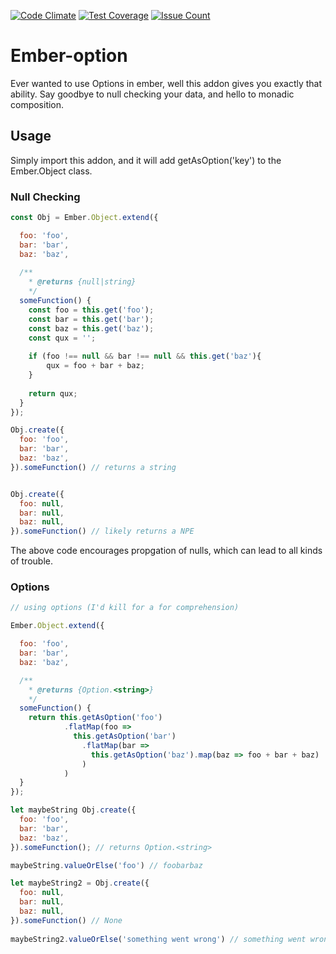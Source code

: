 [![Code Climate](https://codeclimate.com/repos/5769ac4f7a510f00850022fe/badges/cc3250a690f737000fe9/gpa.svg)](https://codeclimate.com/repos/5769ac4f7a510f00850022fe/feed)
[![Test Coverage](https://codeclimate.com/repos/5769ac4f7a510f00850022fe/badges/cc3250a690f737000fe9/coverage.svg)](https://codeclimate.com/repos/5769ac4f7a510f00850022fe/coverage)
[![Issue Count](https://codeclimate.com/repos/5769ac4f7a510f00850022fe/badges/cc3250a690f737000fe9/issue_count.svg)](https://codeclimate.com/repos/5769ac4f7a510f00850022fe/feed)

# Ember-option

Ever wanted to use Options in ember, well this addon gives you exactly that ability. Say goodbye to null checking 
your data, and hello to monadic composition.

## Usage

Simply import this addon, and it will add getAsOption('key') to the Ember.Object class.

### Null Checking
```Javascript
const Obj = Ember.Object.extend({

  foo: 'foo',
  bar: 'bar',
  baz: 'baz',
  
  /**
    * @returns {null|string}
    */   
  someFunction() {
    const foo = this.get('foo');
    const bar = this.get('bar');
    const baz = this.get('baz');
    const qux = '';
  
    if (foo !== null && bar !== null && this.get('baz'){
        qux = foo + bar + baz; 
    }
    
    return qux;
  }
});

Obj.create({
  foo: 'foo',
  bar: 'bar',
  baz: 'baz',
}).someFunction() // returns a string


Obj.create({
  foo: null,
  bar: null,
  baz: null,
}).someFunction() // likely returns a NPE 


```

The above code encourages propgation of nulls, which can lead to all kinds of trouble.

### Options

```Javascript
// using options (I'd kill for a for comprehension)

Ember.Object.extend({

  foo: 'foo',
  bar: 'bar',
  baz: 'baz',

  /**
    * @returns {Option.<string>}
    */   
  someFunction() {
    return this.getAsOption('foo')
            .flatMap(foo => 
              this.getAsOption('bar')
                .flatMap(bar => 
                  this.getAsOption('baz').map(baz => foo + bar + baz) 
                )
            )
  }
});

let maybeString Obj.create({
  foo: 'foo',
  bar: 'bar',
  baz: 'baz',
}).someFunction(); // returns Option.<string>

maybeString.valueOrElse('foo') // foobarbaz

let maybeString2 = Obj.create({
  foo: null,
  bar: null,
  baz: null,
}).someFunction() // None
 
maybeString2.valueOrElse('something went wrong') // something went wrong
```
